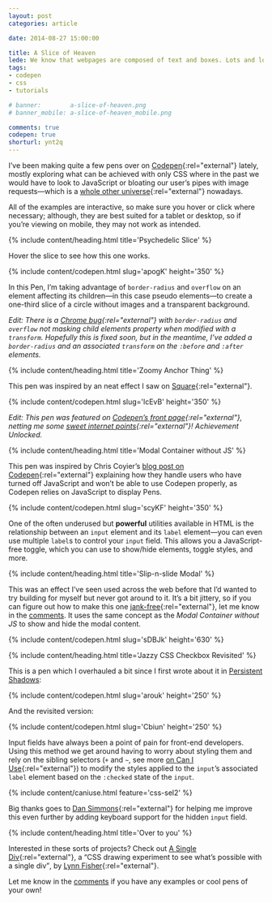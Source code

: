 ```yaml
---
layout: post
categories: article

date: 2014-08-27 15:00:00

title: A Slice of Heaven
lede: We know that webpages are composed of text and boxes. Lots and lots of boxes. But with the power and might of CSS3 we can do some fancy stuff that never used to be possible.
tags:
- codepen
- css
- tutorials

# banner:        a-slice-of-heaven.png
# banner_mobile: a-slice-of-heaven_mobile.png

comments: true
codepen: true
shorturl: ynt2q
---
```



I’ve been making quite a few pens over on [Codepen](https://codepen.io){:rel="external"} lately, mostly exploring what can be achieved with only CSS where in the past we would have to look to JavaScript or bloating our user’s pipes with image requests—which is a [whole other universe](http://www.w3.org/html/wg/drafts/html/master/embedded-content.html#the-picture-element "The Picture Element"){:rel="external"} nowadays.

All of the examples are interactive, so make sure you hover or click where necessary; although, they are best suited for a tablet or desktop, so if you’re viewing on mobile, they may not work as intended.


{% include content/heading.html title='Psychedelic Slice' %}

Hover the slice to see how this one works.

{% include content/codepen.html slug='apogK' height='350' %}

In this Pen, I’m taking advantage of `border-radius` and `overflow` on an element affecting its children—in this case pseudo elements—to create a one-third slice of a circle without images and a transparent background.

*Edit: There is a [Chrome bug](https://code.google.com/p/chromium/issues/detail?id=157218){:rel="external"} with `border-radius` and `overflow` not masking child elements property when modified with a `transform`. Hopefully this is fixed soon, but in the meantime, I’ve added a `border-radius` and an associated `transform` on the `:before` and `:after` elements.*


{% include content/heading.html title='Zoomy Anchor Thing' %}

This pen was inspired by an neat effect I saw on [Square](https://squareup.com#verticals){:rel="external"}.

{% include content/codepen.html slug='lcEvB' height='350' %}

*Edit: This pen was featured on [Codepen’s front page](https://ss.chrisburnell.com/2014-08-28_1411.png "ego boost manifested in PNG format"){:rel="external"}, netting me some [sweet internet points](https://codepen.io/chrisburnell/details/lcEvB/#stats "Stats for this pen"){:rel="external"}! Achievement Unlocked.*


{% include content/heading.html title='Modal Container without JS' %}

This pen was inspired by Chris Coyier’s [blog post on Codepen](https://codepen.io/chriscoyier/blog/a-closeable-noscript-warning-modal "A Closeable Noscript Warning Modal"){:rel="external"} explaining how they handle users who have turned off JavaScript and won’t be able to use Codepen properly, as Codepen relies on JavaScript to display Pens.

{% include content/codepen.html slug='scyKF' height='350' %}

One of the often underused but **powerful** utilities available in HTML is the relationship between an `input` element and its `label` element—you can even use multiple `label`s to control your `input` field. This allows you a JavaScript-free toggle, which you can use to show/hide elements, toggle styles, and more.


{% include content/heading.html title='Slip-n-slide Modal' %}

This was an effect I’ve seen used across the web before that I’d wanted to try building for myself but never got around to it. It’s a bit jittery, so if you can figure out how to make this one [jank-free](http://jankfree.org/ "Jank Free"){:rel="external"}, let me know in the [comments](#comments). It uses the same concept as the *Modal Container without JS* to show and hide the modal content.

{% include content/codepen.html slug='sDBJk' height='630' %}


{% include content/heading.html title='Jazzy CSS Checkbox Revisited' %}

This is a pen which I overhauled a bit since I first wrote about it in <a href="{% post_url 2013-06-18-persistent-shadows %}">Persistent Shadows</a>:

{% include content/codepen.html slug='arouk' height='250' %}

And the revisited version:

{% include content/codepen.html slug='Cbiun' height='250' %}

Input fields have always been a point of pain for front-end developers. Using this method we get around having to worry about styling them and rely on the sibling selectors (`+` and `~`, see more [on Can I Use](http://caniuse.com/#search=css-sel2 "Sibling Selectors"){:rel="external"}) to modify the styles applied to the `input`’s associated `label` element based on the `:checked` state of the `input`.

{% include content/caniuse.html feature='css-sel2' %}

Big thanks goes to [Dan Simmons](https://twitter.com/dansimau "Dan Simmons on Twitter"){:rel="external"} for helping me improve this even further by adding keyboard support for the hidden `input` field.


{% include content/heading.html title='Over to you' %}

Interested in these sorts of projects? Check out [A Single Div](http://a.singlediv.com/ "A Single Div"){:rel="external"}, a <q>CSS drawing experiment to see what’s possible with a single div</q>, by [Lynn Fisher](https://twitter.com/lynnandtonic "Lynn Fisher"){:rel="external"}.

Let me know in the [comments](#comments) if you have any examples or cool pens of your own!
